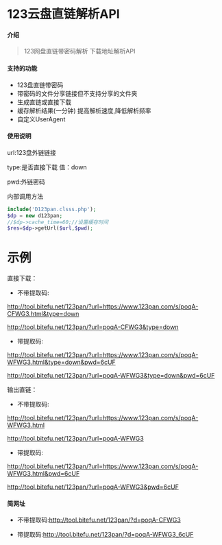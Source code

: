 # 123云盘直链解析API

#### 介绍
> 123网盘直链带密码解析 下载地址解析API

#### 支持的功能
- 123盘直链带密码
- 带密码的文件分享链接但不支持分享的文件夹
- 生成直链或直接下载
- 缓存解析结果(一分钟) 提高解析速度,降低解析频率
- 自定义UserAgent


#### 使用说明

url:123盘外链链接

type:是否直接下载 值：down

pwd:外链密码

内部调用方法
```php
include('D123pan.clsss.php');
$dp = new d123pan;
//$dp->cache_time=60;//设置缓存时间
$res=$dp->getUrl($url,$pwd);
```
# 示例	
 直接下载：

- 不带提取码:

http://tool.bitefu.net/123pan/?url=https://www.123pan.com/s/poqA-CFWG3.html&type=down

http://tool.bitefu.net/123pan/?url=poqA-CFWG3&type=down
- 带提取码:

http://tool.bitefu.net/123pan/?url=https://www.123pan.com/s/poqA-WFWG3.html&type=down&pwd=6cUF

http://tool.bitefu.net/123pan/?url=poqA-WFWG3&type=down&pwd=6cUF

输出直链：

- 不带提取码:

http://tool.bitefu.net/123pan/?url=https://www.123pan.com/s/poqA-WFWG3.html

http://tool.bitefu.net/123pan/?url=poqA-WFWG3

- 带提取码:

http://tool.bitefu.net/123pan/?url=https://www.123pan.com/s/poqA-WFWG3.html&pwd=6cUF

http://tool.bitefu.net/123pan/?url=poqA-WFWG3&pwd=6cUF

#### 简网址

- 不带提取码:http://tool.bitefu.net/123pan/?d=poqA-CFWG3

- 带提取码:http://tool.bitefu.net/123pan/?d=poqA-WFWG3_6cUF
